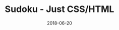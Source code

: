 ---
title: 'Sudoku - Just CSS/HTML'
description: 'Complete a sudoku puzzle without Javascript or server-side interaction.'
gametype: 'simple'
gameid: 26
date: 2018-06-20
tags: []
draft: false
type: 'games'
num19: [{'idx':1,'arr1':[1,2,3,4,5,6,7,8,9],'arr2':[1,2,3,4,5,6,7,8,9]},{'idx':2,'arr1':[1,2,3,4,5,6,7,8,9],'arr2':[1,2,3,4,5,6,7,8,9]},{'idx':3,'arr1':[1,2,3,4,5,6,7,8,9],'arr2':[1,2,3,4,5,6,7,8,9]},{'idx':4,'arr1':[1,2,3,4,5,6,7,8,9],'arr2':[1,2,3,4,5,6,7,8,9]},{'idx':5,'arr1':[1,2,3,4,5,6,7,8,9],'arr2':[1,2,3,4,5,6,7,8,9]},{'idx':6,'arr1':[1,2,3,4,5,6,7,8,9],'arr2':[1,2,3,4,5,6,7,8,9]},{'idx':7,'arr1':[1,2,3,4,5,6,7,8,9],'arr2':[1,2,3,4,5,6,7,8,9]},{'idx':8,'arr1':[1,2,3,4,5,6,7,8,9],'arr2':[1,2,3,4,5,6,7,8,9]},{'idx':9,'arr1':[1,2,3,4,5,6,7,8,9],'arr2':[1,2,3,4,5,6,7,8,9]}]
puzzle: [[0, 0, 7, 0, 0, 4, 0, 0, 0], [0, 8, 5, 0, 0, 2, 0, 7, 0], [0, 0, 9, 0, 0, 0, 6, 4, 5], [2, 3, 0, 1, 4, 8, 0, 0, 0], [0, 0, 0, 2, 0, 9, 0, 0, 0], [0, 0, 0, 6, 3, 5, 0, 2, 8], [1, 7, 4, 0, 0, 0, 3, 0, 0], [0, 5, 0, 4, 0, 0, 2, 8, 0], [0, 0, 0, 9, 0, 0, 7, 0, 0]]
layout: 'sudokucssstatic'
---